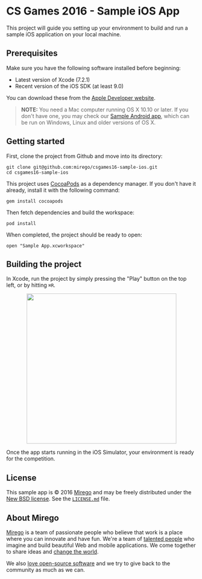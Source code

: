 # CS Games 2016 - Sample iOS App

This project will guide you setting up your environment to build and run a sample iOS application on your local machine.

## Prerequisites

Make sure you have the following software installed before beginning:

- Latest version of Xcode (7.2.1)
- Recent version of the iOS SDK (at least 9.0)

You can download these from the [Apple Developer website](https://developer.apple.com/downloads/).

> **NOTE:** You need a Mac computer running OS X 10.10 or later. If you don't have one, you may check our [Sample Android app](https://github.com/mirego/csgames16-sample-android/), which can be run on Windows, Linux and older versions of OS X.

## Getting started

First, clone the project from Github and move into its directory:

```
git clone git@github.com:mirego/csgames16-sample-ios.git
cd csgames16-sample-ios
```

This project uses [CocoaPods](https://cocoapods.org/) as a dependency manager. If you don't have it already, install it with the following command:

```
gem install cocoapods
```

Then fetch dependencies and build the workspace:

```
pod install
```

When completed, the project should be ready to open:

```
open "Sample App.xcworkspace"
```

## Building the project

In Xcode, run the project by simply pressing the "Play" button on the top left, or by hitting `⌘R`.

<p align="center"><img width="397" src="https://cloud.githubusercontent.com/assets/4378424/13450170/9f948b82-e000-11e5-8270-32423385e7e3.png"></p>

Once the app starts running in the iOS Simulator, your environment is ready for the competition.


## License

This sample app is © 2016 [Mirego](http://www.mirego.com) and may be freely
distributed under the [New BSD license](http://opensource.org/licenses/BSD-3-Clause).
See the [`LICENSE.md`](https://github.com/mirego/csgames16-sample-ios/blob/master/LICENSE.md) file.

## About Mirego

[Mirego](http://mirego.com) is a team of passionate people who believe that work is a place where you can innovate and have fun. We're a team of [talented people](http://life.mirego.com) who imagine and build beautiful Web and mobile applications. We come together to share ideas and [change the world](http://mirego.org).

We also [love open-source software](http://open.mirego.com) and we try to give back to the community as much as we can.
